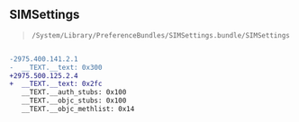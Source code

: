 ## SIMSettings

> `/System/Library/PreferenceBundles/SIMSettings.bundle/SIMSettings`

```diff

-2975.400.141.2.1
-  __TEXT.__text: 0x300
+2975.500.125.2.4
+  __TEXT.__text: 0x2fc
   __TEXT.__auth_stubs: 0x100
   __TEXT.__objc_stubs: 0x100
   __TEXT.__objc_methlist: 0x14

```
